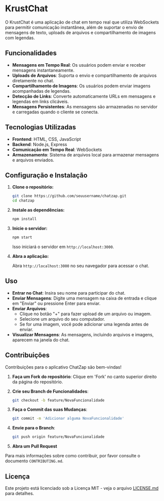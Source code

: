
# KrustChat

O KrustChat é uma aplicação de chat em tempo real que utiliza WebSockets para permitir comunicação instantânea, além de suportar o envio de mensagens de texto, uploads de arquivos e compartilhamento de imagens com legendas.

## Funcionalidades

- **Mensagens em Tempo Real**: Os usuários podem enviar e receber mensagens instantaneamente.
- **Uploads de Arquivos**: Suporta o envio e compartilhamento de arquivos diretamente no chat.
- **Compartilhamento de Imagens**: Os usuários podem enviar imagens acompanhadas de legendas.
- **Detecção de Links**: Converte automaticamente URLs em mensagens e legendas em links clicáveis.
- **Mensagens Persistentes**: As mensagens são armazenadas no servidor e carregadas quando o cliente se conecta.

## Tecnologias Utilizadas

- **Frontend**: HTML, CSS, JavaScript
- **Backend**: Node.js, Express
- **Comunicação em Tempo Real**: WebSockets
- **Armazenamento**: Sistema de arquivos local para armazenar mensagens e arquivos enviados.

## Configuração e Instalação

1. **Clone o repositório:**

   ```bash
   git clone https://github.com/seuusername/chatzap.git
   cd chatzap
   ```

2. **Instale as dependências:**

   ```bash
   npm install
   ```

3. **Inicie o servidor:**

   ```bash
   npm start
   ```

   Isso iniciará o servidor em `http://localhost:3000`.

4. **Abra a aplicação:**

   Abra `http://localhost:3000` no seu navegador para acessar o chat.

## Uso

- **Entrar no Chat**: Insira seu nome para participar do chat.
- **Enviar Mensagens**: Digite uma mensagem na caixa de entrada e clique em "Enviar" ou pressione Enter para enviar.
- **Enviar Arquivos**:
  - Clique no botão "+" para fazer upload de um arquivo ou imagem.
  - Selecione um arquivo do seu computador.
  - Se for uma imagem, você pode adicionar uma legenda antes de enviar.
- **Visualizar Mensagens**: As mensagens, incluindo arquivos e imagens, aparecem na janela do chat.

## Contribuições

Contribuições para o aplicativo ChatZap são bem-vindas!

1. **Faça um Fork do repositório**: Clique em 'Fork' no canto superior direito da página do repositório.

2. **Crie seu Branch de Funcionalidades**:

   ```bash
   git checkout -b feature/NovaFuncionalidade
   ```

3. **Faça o Commit das suas Mudanças**:

   ```bash
   git commit -m 'Adicionar alguma NovaFuncionalidade'
   ```

4. **Envie para o Branch**:

   ```bash
   git push origin feature/NovaFuncionalidade
   ```

5. **Abra um Pull Request**

Para mais informações sobre como contribuir, por favor consulte o documento `CONTRIBUTING.md`.

## Licença

Este projeto está licenciado sob a Licença MIT - veja o arquivo [LICENSE.md](LICENSE.md) para detalhes.
